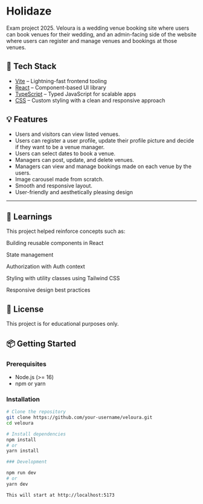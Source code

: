 # Holidaze

Exam project 2025.
Veloura is a wedding venue booking site where users can book venues for their wedding, and an admin-facing side of the website where users can register and manage venues and bookings at those venues.

## 🚀 Tech Stack

- [Vite](https://vitejs.dev/) – Lightning-fast frontend tooling
- [React](https://reactjs.org/) – Component-based UI library
- [TypeScript](https://www.typescriptlang.org/) – Typed JavaScript for scalable apps
- [CSS](https://developer.mozilla.org/en-US/docs/Web/CSS) – Custom styling with a clean and responsive approach

## 💡 Features
- Users and visitors can view listed venues.
- Users can register a user profile, update their profile picture and decide if they want to be a venue manager.
- Users can select dates to book a venue.
- Managers can post, update, and delete venues.
- Managers can view and manage bookings made on each venue by the users.
- Image carousel made from scratch.
- Smooth and responsive layout.
- User-friendly and aesthetically pleasing design

---

## 🧠 Learnings
This project helped reinforce concepts such as:

Building reusable components in React

State management

Authorization with Auth context 

Styling with utility classes using Tailwind CSS

Responsive design best practices


## 📜 License
This project is for educational purposes only.


## 📦 Getting Started

### Prerequisites

- Node.js (>= 16)
- npm or yarn

### Installation

```bash
# Clone the repository
git clone https://github.com/your-username/veloura.git
cd veloura

# Install dependencies
npm install
# or
yarn install

### Development

npm run dev
# or
yarn dev

This will start at http://localhost:5173


